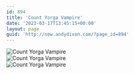 ```yaml
---
id: 894
title: 'Count Yorga Vampire'
date: '2023-03-17T13:45:15+00:00'
layout: page
guid: 'http://new.andydixon.com/?page_id=894'
---
```


![Count Yorga Vampire](https://i0.wp.com/assets.g8x2.ldn.idrivee2-23.com/posters/Count%20Yorga%20Vampire%2001.jpg?w=1200&ssl=1 "Count Yorga Vampire")  
![Count Yorga Vampire](https://i0.wp.com/assets.g8x2.ldn.idrivee2-23.com/posters/Count%20Yorga%20Vampire%2002.jpg?w=1200&ssl=1 "Count Yorga Vampire")  
![Count Yorga Vampire](https://i0.wp.com/assets.g8x2.ldn.idrivee2-23.com/posters/Count%20Yorga%20Vampire%2003.jpg?w=1200&ssl=1 "Count Yorga Vampire")